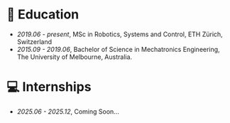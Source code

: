 
# 📖 Education
- *2019.06 - present*, MSc in Robotics, Systems and Control, ETH Zürich, Switzerland
- *2015.09 - 2019.06*, Bachelor of Science in Mechatronics Engineering, The University of Melbourne, Australia.

# 💻 Internships
- *2025.06 - 2025.12*, Coming Soon...